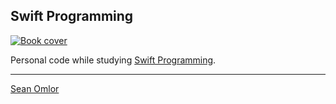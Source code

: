 ## Swift Programming

[![Book cover](swift-programming-cover.png)](https://www.amazon.com/Swift-Programming-Ranch-Guide-Guides/dp/013461061X/)

Personal code while studying [Swift Programming](https://www.amazon.com/Swift-Programming-Ranch-Guide-Guides/dp/013461061X/).

---
[Sean Omlor](http://seanomlor.com)
